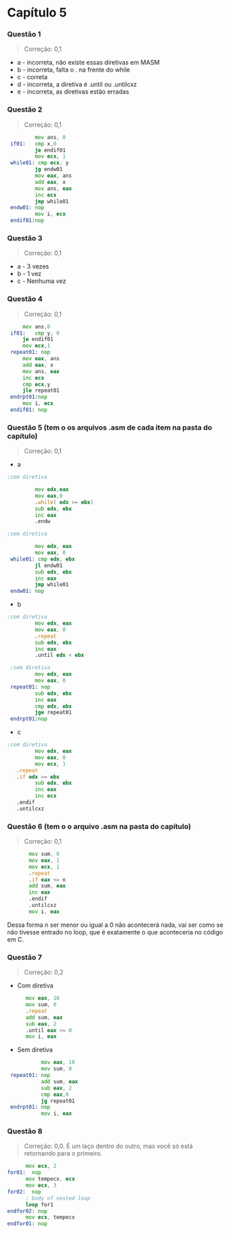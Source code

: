 # Capítulo 5

 ### Questão 1

> Correção: 0,1

  - a - incorreta, não existe essas diretivas em MASM
  - b - incorreta, falta o . na frente do while
  - c - correta
  - d - incorreta, a diretiva é .until ou .untilcxz
  - e - incorreta, as diretivas estão erradas

 ### Questão 2

> Correção: 0,1

   ```asm
            mov ans, 0
    if01:   cmp x,0
            je endif01
            mov ecx, 1
    while01: cmp ecx, y
            jg endw01
            mov eax, ans
            add eax, x
            mov ans, eax
            inc ecx
            jmp while01
    endw01: nop
            mov i, ecx
    endif01:nop
```

 ### Questão 3

> Correção: 0,1

   - a - 3 vezes 
   - b - 1 vez
   - c - Nenhuma vez

 ### Questão 4
 
> Correção: 0,1

   ```asm
        mov ans,0
    if01:   cmp y, 0
        je endif01
        mov ecx,1
    repeat01: nop
        mov eax, ans
        add eax, x
        mov ans, eax
        inc ecx
        cmp ecx,y
        jle repeat01
    endrpt01:nop
        mov i, ecx
    endif01: nop
   ```
   ### Questão 5 (tem o os arquivos .asm de cada item na pasta do capítulo)
   
   > Correção: 0,1

   - a 
   ```asm
   ;com diretiva

            mov edx,eax
            mov eax,0
            .while( edx >= ebx)
            sub edx, ebx
            inc eax
            .endw

   ;sem diretiva

            mov edx, eax
            mov eax, 0
    while01: cmp edx, ebx
            jl endw01
            sub edx, ebx
            inc eax
            jmp while01
    endw01: nop
   ```
   - b 
   ```asm
   ;com diretiva
            mov edx, eax
            mov eax, 0
            .repeat
            sub edx, ebx
            inc eax
            .until edx < ebx

    ;sem diretiva
            mov edx, eax
            mov eax, 0
    repeat01: nop
            sub edx, ebx
            inc eax
            cmp edx, ebx
            jge repeat01
    endrpt01:nop
   ```
   - c
   ```asm
   ;com diretiva
            mov edx, eax
            mov eax, 0
            mov ecx, 1
      .repeat
      .if edx >= ebx
            sub edx, ebx
            inc eax
            inc ecx
      .endif
      .untilcxz

   ```
 ### Questão 6 (tem o o arquivo .asm na pasta do capítulo)

> Correção: 0,1

 ```asm
        mov sum, 0
        mov eax, 1
        mov ecx, 1
        .repeat
        .if eax <= n
        add sum, eax
        inc eax
        .endif
        .untilcxz
        mov i, eax
 ```
 Dessa forma n ser menor ou igual a 0 não acontecerá nada, vai ser como se não tivesse entrado no loop, que é exatamente o que aconteceria no código em C.
 ### Questão 7

> Correção: 0,2

 - Com diretiva
  ```asm
        mov eax, 10
        mov sum, 0
        .repeat
        add sum, eax
        sub eax, 2
        .until eax <= 0
        mov i, eax
 ```
  - Sem diretiva
 ```asm
            mov eax, 10
            mov sum, 0
  repeat01: nop
            add sum, eax
            sub eax, 2
            cmp eax,0
            jg repeat01
  endrpt01: nop
            mov i, eax  

  ```
 ### Questão 8

> Correção: 0,0. É um laço dentro do outro, mas você só está retornando para o primeiro.

  ```asm
        mov ecx, 2
  for01:  nop
        mov tempecx, ecx
        mov ecx, 3
  for02:  nop
        ; body of nested loop
        loop for1
  endfor02: nop
        mov ecx, tempecx
  endfor01: nop

  ```